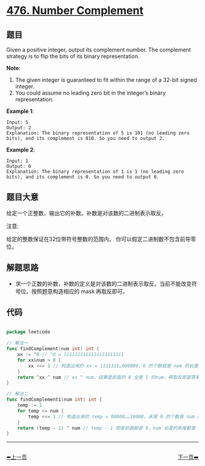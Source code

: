 # [476. Number Complement](https://leetcode.com/problems/number-complement/)


## 题目

Given a positive integer, output its complement number. The complement strategy is to flip the bits of its binary representation.

**Note**:

1. The given integer is guaranteed to fit within the range of a 32-bit signed integer.
2. You could assume no leading zero bit in the integer’s binary representation.

**Example 1**:

    Input: 5
    Output: 2
    Explanation: The binary representation of 5 is 101 (no leading zero bits), and its complement is 010. So you need to output 2.

**Example 2**:

    Input: 1
    Output: 0
    Explanation: The binary representation of 1 is 1 (no leading zero bits), and its complement is 0. So you need to output 0.


## 题目大意

给定一个正整数，输出它的补数。补数是对该数的二进制表示取反。

注意:

给定的整数保证在32位带符号整数的范围内。
你可以假定二进制数不包含前导零位。



## 解题思路


- 求一个正数的补数，补数的定义是对该数的二进制表示取反。当前不能改变符号位。按照题意构造相应的 mask 再取反即可。



## 代码

```go

package leetcode

// 解法一
func findComplement(num int) int {
	xx := ^0 // ^0 = 1111111111111111111111
	for xx&num > 0 {
		xx <<= 1 // 构造出来的 xx = 1111111…000000，0 的个数就是 num 的长度
	}
	return ^xx ^ num // xx ^ num，结果是前面的 0 全是 1 的num，再取反即是答案
}

// 解法二
func findComplement1(num int) int {
	temp := 1
	for temp <= num {
		temp <<= 1 // 构造出来的 temp = 00000……10000，末尾 0 的个数是 num 的长度
	}
	return (temp - 1) ^ num // temp - 1 即是前面都是 0，num 长度的末尾都是 1 的数，再异或 num 即是最终结果
}

```


----------------------------------------------
<div style="display: flex;justify-content: space-between;align-items: center;">
<p><a href="https://books.halfrost.com/leetcode/ChapterFour/0475.Heaters/">⬅️上一页</a></p>
<p><a href="https://books.halfrost.com/leetcode/ChapterFour/0477.Total-Hamming-Distance/">下一页➡️</a></p>
</div>
